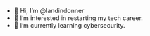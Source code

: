 - 👋 Hi, I’m @landindonner
- 👀 I’m interested in restarting my tech career.
- 🌱 I’m currently learning cybersecurity.



<!---
landindonner/landindonner is a ✨ special ✨ repository because its `README.md` (this file) appears on your GitHub profile.
You can click the Preview link to take a look at your changes.
--->
